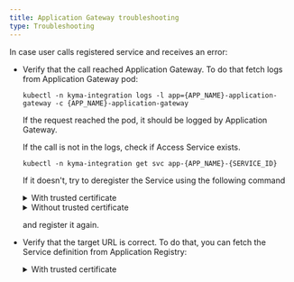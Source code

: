 ```yaml
---
title: Application Gateway troubleshooting
type: Troubleshooting
---
```


In case user calls registered service and receives an error:
- Verify that the call reached Application Gateway. 
  To do that fetch logs from Application Gateway pod:
  ```
  kubectl -n kyma-integration logs -l app={APP_NAME}-application-gateway -c {APP_NAME}-application-gateway
  ```
  If the request reached the pod, it should be logged by Application Gateway.
  
  If the call is not in the logs, check if Access Service exists.
  ```
  kubectl -n kyma-integration get svc app-{APP_NAME}-{SERVICE_ID}
  ```
  If it doesn't, try to deregister the Service using the following command

  <div tabs name="deregistration">
    <details>
    <summary>
    With trusted certificate
    </summary>

    ```
    curl -X DELETE https://gateway.{CLUSTER_DOMAIN}/{APP_NAME}/v1/metadata/services/{SERVICE_ID} --cert {CERTIFICATE_FILE} --key {KEY_FILE}
    ```
    </details>
    <details>
    <summary>
    Without trusted certificate
    </summary>

    ```
    curl -X DELETE https://gateway.{CLUSTER_DOMAIN}/{APP_NAME}/v1/metadata/services/{SERVICE_ID} --cert {CERTIFICATE_FILE} --key {KEY_FILE} -k
    ```
    </details>
  </div>

  and register it again.

- Verify that the target URL is correct. 
  To do that, you can fetch the Service definition from Application Registry:

  <div tabs name="verification">
    <details>
    <summary>
    With trusted certificate
    </summary>

	  ```
    curl https://gateway.{CLUSTER_DOMAIN}/{APP_NAME}/v1/metadata/services/{SERVICE_ID} --cert {CERTIFICATE_FILE} --key {KEY_FILE}
    ```

    </details>
    <details>
    <summary>
    Without trusted certificate
    </summary>

    ```
    curl https://gateway.{CLUSTER_DOMAIN}/{APP_NAME}/v1/metadata/services/{SERVICE_ID} --cert {CERTIFICATE_FILE} --key {KEY_FILE} -k
    ```

    </details>
  </div>

  You should receive the `json` response with the service definition.

  Access the target url directly to verify that the value of `api.targetUrl` is correct.